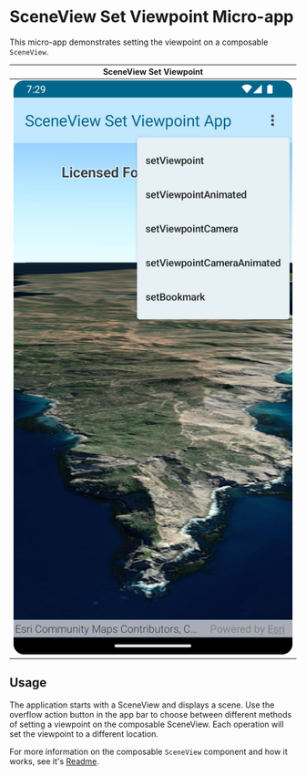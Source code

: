 # SceneView Set Viewpoint Micro-app

This micro-app demonstrates setting the viewpoint on a composable `SceneView`.

|SceneView Set Viewpoint|
|:--:|
|![image](screenshot.png)|

## Usage

The application starts with a SceneView and displays a scene. Use the overflow action button in the app bar to choose between different methods of setting a viewpoint on the composable SceneView. Each operation will set the viewpoint to a different location.

For more information on the composable `SceneView` component and how it works, see it's [Readme](../../toolkit/geo-compose/README.md).

